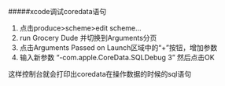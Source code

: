 #####xcode调试coredata语句
1. 点击produce>scheme>edit scheme...
2. run Grocery Dude 并切换到Arguments分页
3. 点击Arguments Passed on Launch区域中的“+”按钮，增加参数
4. 输入新参数 “-com.apple.CoreData.SQLDebug 3” 然后点击OK

这样控制台就会打印出coredata在操作数据的时候的sql语句